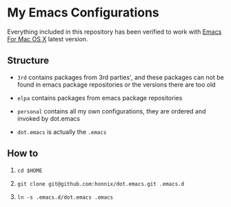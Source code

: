 # My Emacs Configurations

Everything included in this repository has been verified to work with
[Emacs For Mac OS X](https://emacsformacosx.com) latest version.

## Structure

* `3rd` contains packages from 3rd parties', and these packages can not be found in
  emacs package repositories or the versions there are too old

* `elpa` contains packages from emacs package repositories

* `personal` contains all my own configurations, they are ordered and invoked by dot.emacs

* `dot.emacs` is actually the `.emacs`

## How to

1. `cd $HOME`

2. `git clone git@github.com:honnix/dot.emacs.git .emacs.d`

3. `ln -s .emacs.d/dot.emacs .emacs`
